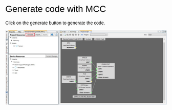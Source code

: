 
<style>
    body {
        counter-reset: h1
    }

    h1 {
        color: black;
        font-family: "Arial", Helvetica, sans-serif;
        font-weight: 500;

    }

    h2 {
        color: black;
        font-family: "Arial", Helvetica, sans-serif;
        font-weight: 500;
    }

    h3 {
        color: black;
        font-family: "Arial", Helvetica, sans-serif;
        font-weight: 500;
    }

    h1:before {
       color: black;
       font-family: "Arial", Helvetica, sans-serif;
       font-weight: 500;
    }

    h2:before {
        color: black;
        font-family: "Arial", Helvetica, sans-serif;
        font-weight: 500;
    }

    h3:before {
        color: black;
        font-family: "Arial", Helvetica, sans-serif;
        font-weight: 500;
    }

    h4:before {
        color: black;
        font-family: "Arial", Helvetica, sans-serif;
        font-weight: 500;
    }

    p{
        color: black;
        font-family: "Arial", Helvetica, sans-serif;
    }

    li{
        color: black;
        font-family: "Arial", Helvetica, sans-serif;
    }

    table{
        color: black;
        font-family: "Arial", Helvetica, sans-serif;
    }

    }
</style>
# Generate code with MCC

Click on the generate button to generate the code.

![Framework path](images/generate_mc_code.jpg "Framework path")